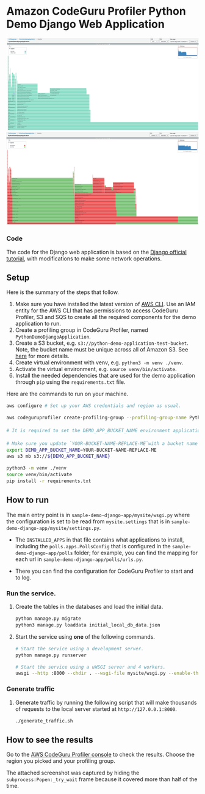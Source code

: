 # Amazon CodeGuru Profiler Python Demo Django Web Application

![CodeGuru Profiler Console Screenshot CPU view](resources/CodeGuruProfilerPythonScreenshotDemoDjangoCPU.png)
![CodeGuru Profiler Console Screenshot Latency view](resources/CodeGuruProfilerPythonScreenshotDemoDjangoLatency.png)

### Code

The code for the Django web application is based on the [Django official tutorial](https://docs.djangoproject.com/en/3.1/intro/tutorial01/), with modifications to make some network operations.

## Setup

Here is the summary of the steps that follow.

1. Make sure you have installed the latest version of [AWS CLI](https://docs.aws.amazon.com/cli/latest/userguide/cli-chap-welcome.html).
Use an IAM entity for the AWS CLI that has permissions to access CodeGuru Profiler, S3 and SQS to create all the required components for the demo application to run.
2. Create a profiling group in CodeGuru Profiler, named `PythonDemoDjangoApplication`.
3. Create a S3 bucket, e.g. `s3://python-demo-application-test-bucket`. Note, the bucket name must be unique across all of Amazon S3.
See [here](https://docs.aws.amazon.com/cli/latest/reference/s3/mb.html) for more details.
5. Create virtual environment with venv, e.g. `python3 -m venv ./venv`.
6. Activate the virtual environment, e.g. `source venv/bin/activate`.
7. Install the needed dependencies that are used for the demo application through `pip` using the `requirements.txt` file.

Here are the commands to run on your machine.

```bash
aws configure # Set up your AWS credentials and region as usual.
```

```bash
aws codeguruprofiler create-profiling-group --profiling-group-name PythonDemoDjangoApplication

# It is required to set the DEMO_APP_BUCKET_NAME environment applications for later running the demo application.

# Make sure you update `YOUR-BUCKET-NAME-REPLACE-ME`with a bucket name that is unique across all of Amazon S3.
export DEMO_APP_BUCKET_NAME=YOUR-BUCKET-NAME-REPLACE-ME
aws s3 mb s3://${DEMO_APP_BUCKET_NAME}
```

```bash
python3 -m venv ./venv
source venv/bin/activate
pip install -r requirements.txt
```

## How to run

The main entry point is in ``sample-demo-django-app/mysite/wsgi.py`` where the configuration is set to be read from ``mysite.settings`` that is in ``sample-demo-django-app/mysite/settings.py``.

* The ``INSTALLED_APPS`` in that file contains what applications to install, including the ``polls.apps.PollsConfig`` that is configured in the ``sample-demo-django-app/polls`` folder; for example, you can find the mapping for each url in ``sample-demo-django-app/polls/urls.py``.

* There you can find the configuration for CodeGuru Profiler to start and to log.

### Run the service.

1. Create the tables in the databases and load the initial data.
    ```bash
    python manage.py migrate
    python3 manage.py loaddata initial_local_db_data.json
    ```

2. Start the service using **one** of the following commands.
    ```bash
    # Start the service using a development server.
    python manage.py runserver
    ```

    ```bash
    # Start the service using a uWSGI server and 4 workers.
    uwsgi --http :8000 --chdir . --wsgi-file mysite/wsgi.py --enable-threads --lazy-apps --disable-logging --workers=4
    ```

### Generate traffic

1. Generate traffic by running the following script that will make thousands of requests to the local server started at `http://127.0.0.1:8000`.
    ```bash
    ./generate_traffic.sh
    ```

## How to see the results

Go to the [AWS CodeGuru Profiler console](https://console.aws.amazon.com/codeguru/profiler) to check the results. Choose the region you picked and your profiling group.

The attached screenshot was captured by hiding the `subprocess:Popen:_try_wait` frame because it covered more than half of the time.
